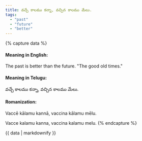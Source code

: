```yaml
---
title: వచ్చే కాలము కన్నా, వచ్చిన కాలము మేలు.
tags:
  - "past"
  - "future"
  - "better"
---
```


{% capture data %}
#### Meaning in English:
The past is better than the future.
"The good old times."

#### Meaning in Telugu:
వచ్చే కాలము కన్నా, వచ్చిన కాలము మేలు.

#### Romanization:
Vaccē kālamu kannā, vaccina kālamu mēlu.

Vacce kalamu kanna, vaccina kalamu melu.
{% endcapture %}

{{ data | markdownify }}

